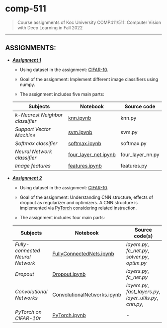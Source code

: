 # comp-511

> Course assignments of Koc University COMP411/511: Computer Vision with Deep Learning in Fall 2022
---
## ASSIGNMENTS:
- ***[Assignment 1](https://github.com/gamzekecibas/comp-511/tree/main/comp511_assignment1_EA_GK)***
  - Using dataset in the assignment: [CIFAR-10](https://www.cs.toronto.edu/~kriz/cifar.html). 
  - Goal of the assignment: Implement different image classifiers using numpy.  

  - The assignment includes five main parts:  

  **Subjects** | **Notebook** | **Source code** 
  --- | ---| ---
  *k-Nearest Neighbor classifier* | [knn.ipynb](https://github.com/gamzekecibas/comp-511/blob/main/comp511_assignment1_EA_GK/knn.ipynb) | knn.py
  *Support Vector Machine* | [svm.ipynb](https://github.com/gamzekecibas/comp-511/blob/main/comp511_assignment1_EA_GK/svm.ipynb) | svm.py
  *Softmax classifier* | [softmax.ipynb](https://github.com/gamzekecibas/comp-511/blob/main/comp511_assignment1_EA_GK/softmax.ipynb) | softmax.py
  *Neural Network classifier* | [four_layer_net.ipynb](https://github.com/gamzekecibas/comp-511/blob/main/comp511_assignment1_EA_GK/four_layer_net.ipynb)  | four_layer_nn.py
  *Image features* | [features.ipynb](https://github.com/gamzekecibas/comp-511/blob/main/comp511_assignment1_EA_GK/features.ipynb) | features.py


- ***[Assignment 2](https://github.com/gamzekecibas/comp-511/tree/main/comp511_assignment2_EA_GK)***
  - Using dataset in the assignment: [CIFAR-10](https://www.cs.toronto.edu/~kriz/cifar.html). 
  - Goal of the assignment: Understanding CNN structure, effects of dropout as regularizer and optimizers. A CNN structure is implemented via [PyTorch](https://pytorch.org/docs/stable/index.html) considering related instruction.

  - The assignment includes four main parts:  

  **Subjects** | **Notebook** | **Source code(s)** 
  --- | ---| ---
  *Fully-connected Neural Network* | [FullyConnectedNets.ipynb](https://github.com/gamzekecibas/comp-511/blob/main/comp511_assignment2_EA_GK/FullyConnectedNets.ipynb) | *layers.py*, *fc_net.py*, *solver.py*, *optim.py*
  *Dropout* | [Dropout.ipynb](https://github.com/gamzekecibas/comp-511/blob/main/comp511_assignment2_EA_GK/Dropout.ipynb) | *layers.py*, *fc_net.py*
  *Convolutional Networks* | [ConvolutionalNetworks.ipynb](https://github.com/gamzekecibas/comp-511/blob/main/comp511_assignment2_EA_GK/ConvolutionalNetworks.ipynb) | *layers.py*, *fast_layers.py*, *layer_utils.py*, *cnn.py*, 
  *PyTorch on CIFAR-10r* | [PyTorch.ipynb](https://github.com/gamzekecibas/comp-511/blob/main/comp511_assignment2_EA_GK/PyTorch.ipynb)  | -
